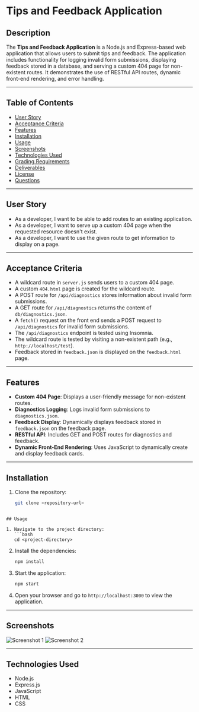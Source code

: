 # Tips and Feedback Application

## Description

The **Tips and Feedback Application** is a Node.js and Express-based web application that allows users to submit tips and feedback. The application includes functionality for logging invalid form submissions, displaying feedback stored in a database, and serving a custom 404 page for non-existent routes. It demonstrates the use of RESTful API routes, dynamic front-end rendering, and error handling.

---

## Table of Contents

- [User Story](#user-story)
- [Acceptance Criteria](#acceptance-criteria)
- [Features](#features)
- [Installation](#installation)
- [Usage](#usage)
- [Screenshots](#screenshots)
- [Technologies Used](#technologies-used)
- [Grading Requirements](#grading-requirements)
- [Deliverables](#deliverables)
- [License](#license)
- [Questions](#questions)

---

## User Story

* As a developer, I want to be able to add routes to an existing application.
* As a developer, I want to serve up a custom 404 page when the requested resource doesn't exist.
* As a developer, I want to use the given route to get information to display on a page.

---

## Acceptance Criteria

* A wildcard route in `server.js` sends users to a custom 404 page.
* A custom `404.html` page is created for the wildcard route.
* A POST route for `/api/diagnostics` stores information about invalid form submissions.
* A GET route for `/api/diagnostics` returns the content of `db/diagnostics.json`.
* A `fetch()` request on the front end sends a POST request to `/api/diagnostics` for invalid form submissions.
* The `/api/diagnostics` endpoint is tested using Insomnia.
* The wildcard route is tested by visiting a non-existent path (e.g., `http://localhost/test`).
* Feedback stored in `feedback.json` is displayed on the `feedback.html` page.

---

## Features

- **Custom 404 Page**: Displays a user-friendly message for non-existent routes.
- **Diagnostics Logging**: Logs invalid form submissions to `diagnostics.json`.
- **Feedback Display**: Dynamically displays feedback stored in `feedback.json` on the feedback page.
- **RESTful API**: Includes GET and POST routes for diagnostics and feedback.
- **Dynamic Front-End Rendering**: Uses JavaScript to dynamically create and display feedback cards.

---

## Installation

1. Clone the repository:
   ```bash
   git clone <repository-url>
```

## Usage

1. Navigate to the project directory:
   ```bash
   cd <project-directory>
   ```

2. Install the dependencies:
   ```bash
   npm install
   ```

3. Start the application:
   ```bash
   npm start
   ```

4. Open your browser and go to `http://localhost:3000` to view the application.

---

## Screenshots

![Screenshot 1](./screenshots/screenshot1.png)
![Screenshot 2](./screenshots/screenshot2.png)

---

## Technologies Used

- Node.js
- Express.js
- JavaScript
- HTML
- CSS





